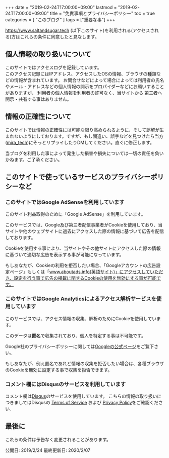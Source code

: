 +++
date = "2019-02-24T17:00:00+09:00"
lastmod = "2019-02-24T17:00:00+09:00"
title = "免責事項とプライバシーポリシー"
toc = true 
categories = [ "このブログ" ]
tags = ["重要な事"]
+++

https://www.saltandsugar.tech  (以下このサイト)を利用される(アクセスされる)方はこれらの条件に同意したと見なします。

## 個人情報の取り扱いについて
このサイトではアクセスログを記録しています。<br>このアクセス記録にはIPアドレス、アクセスしたOSの情報、ブラウザの種類などの情報が含まれています。
お問合せなどによって場合によっては利用者の氏名やメール・アドレスなどの個人情報の開示をプロパイダーなどにお願いすることがありますが、
利用者の個人情報を利用者の許可なく、当サイトから 第三者へ開示・共有する事はありません。
## 情報の正確性について
このサイトでは情報の正確性には可能な限り高められるように、そして誤解が生まれないようにしております。ですが、もし間違い、誤字などを見つけたら当方([mira_tech](https://twitter.com/mira_gfx))にそっとリプライしたりDMしてください。直ぐに修正します。

当ブログを利用した事によって発生した損害や損失については一切の責任を負いかねます。ご了承ください。

## このサイトで使っているサービスのプライバシーポリシーなど
### このサイトではGoogle AdSenseを利用しています
このサイト利益取得のために「Google AdSense」を利用しています。

このサービスでは、Google及び第三者配信事業者がCookieを使用しており、当サイトや他のウェブサイトに過去にアクセスした際の情報に基づいて広告を配信しております。

Cookieを使用する事により、当サイトやその他サイトにアクセスした際の情報に基づいて適切な広告を表示する事が可能になっています。

もしあなたが、Cookieの利用を拒否したい場合、「Googleアカウントの広告設定ページ」もしくは「www.aboutads.info(英語サイト)」にアクセスしていただき、設定を行う事で広告の掲載に関するCookieの使用を無効にする事が可能です。

### このサイトではGoogle Analyticsによるアクセス解析サービスを使用しています
このサービスでは、アクセス情報の収集、解析のためにCookieを使用しています。

このデータは**匿名**で収集されており、個人を特定する事は不可能です。

Google社のプライバシーポリシーに関しては[Googleの公式ページ](https://policies.google.com/privacy?hl=jaC)をご覧下さい。

もしあなたが、例え匿名であれど情報の収集を拒否したい場合は、各種ブラウザのCookieを無効に設定する事で収集を拒否できます。

### コメント欄にはDisqusのサービスを利用しています
コメント欄は[Disqus](https://disqus.com/)のサービスを使用しています。
こちらの情報の取り扱いにつきましてはDisqusの [Terms of Service](https://help.disqus.com/terms-and-policies/terms-of-service) および [Privacy Policy](https://help.disqus.com/terms-and-policies/disqus-privacy-policy)をご確認ください.

## 最後に
これらの条件は予告なく変更されることがあります。

公開日: 2019/2/24
最終更新日: 2020/2/07
 
